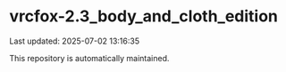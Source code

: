 # vrcfox-2.3_body_and_cloth_edition

Last updated: 2025-07-02 13:16:35

This repository is automatically maintained.
